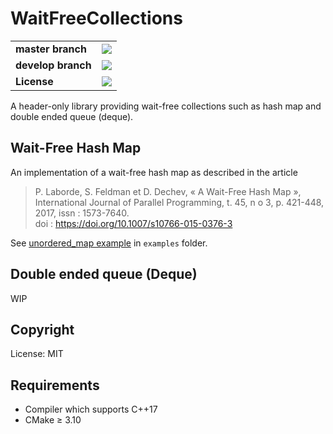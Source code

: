 # WaitFreeCollections

<table>
    <tr>
        <td><strong>master branch</strong></td>
        <td>
            <a href="https://ci.appveyor.com/project/CBenoit/waitfreecollections/branch/master"><img src="https://ci.appveyor.com/api/projects/status/sucn29if5de65t01/branch/master?svg=true"></a>
        </td>
    </tr>
    <tr>
        <td><strong>develop branch</strong></td>
        <td>
            <a href="https://ci.appveyor.com/project/CBenoit/waitfreecollections/branch/develop"><img src="https://ci.appveyor.com/api/projects/status/sucn29if5de65t01/branch/develop?svg=true"></a>
        </td>
    </tr>
    <tr>
        <td><strong>License</strong></td>
        <td>
            <a href="https://opensource.org/licenses/MIT"><img src="https://img.shields.io/badge/License-MIT-yellow.svg"></a>
        </td>
    </tr>
</table>

A header-only library providing wait-free collections such as hash map and double ended queue (deque).

## Wait-Free Hash Map

An implementation of a wait-free hash map as described in the article

> P. Laborde, S. Feldman et D. Dechev, « A Wait-Free Hash Map », <br>
> International Journal of Parallel Programming, t. 45, n o 3, p. 421-448, 2017, issn : 1573-7640. <br>
> doi : https://doi.org/10.1007/s10766-015-0376-3

See [unordered_map example](./examples/unordered_map_example.cpp) in `examples` folder.

## Double ended queue (Deque)

WIP

## Copyright

License: MIT

## Requirements

- Compiler which supports C++17
- CMake ≥ 3.10

